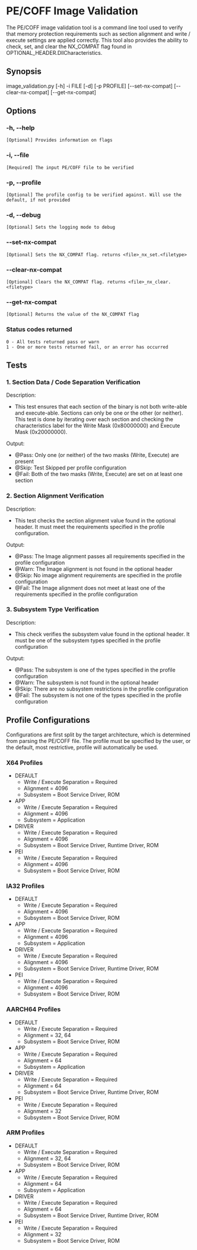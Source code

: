 # PE/COFF Image Validation

The PE/COFF image validation tool is a command line tool used to verify that
memory protection requirements such as section alignment and write / execute
settings are applied correctly. This tool also provides the ability to check,
set, and clear the NX_COMPAT flag found in OPTIONAL_HEADER.DllCharacteristics.

## Synopsis

image_validation.py [-h] -i FILE [-d] [-p PROFILE] [--set-nx-compat] [--clear-nx-compat] [--get-nx-compat]

## Options

### -h, --help

    [Optional] Provides information on flags

### -i, --file

    [Required] The input PE/COFF file to be verified

### -p, --profile

    [Optional] The profile config to be verified against. Will use the default, if not provided

### -d, --debug

    [Optional] Sets the logging mode to debug
    
### --set-nx-compat

    [Optional] Sets the NX_COMPAT flag. returns <file>_nx_set.<filetype>

### --clear-nx-compat

    [Optional] Clears the NX_COMPAT flag. returns <file>_nx_clear.<filetype>

### --get-nx-compat

    [Optional] Returns the value of the NX_COMPAT flag

### Status codes returned

    0 - All tests returned pass or warn
    1 - One or more tests returned fail, or an error has occurred

## Tests

### 1. Section Data / Code Separation Verification

Description:

- This test ensures that each section of the binary is not both write-able and
execute-able. Sections can only be one or the other (or neither). This test is
done by iterating over each section and checking the characteristics label for
the Write Mask (0x80000000) and Execute Mask (0x20000000).

Output:

- @Pass: Only one (or neither) of the two masks (Write, Execute) are present
- @Skip: Test Skipped per profile configuration
- @Fail: Both of the two masks (Write, Execute) are set on at least one section

### 2. Section Alignment Verification

Description:

- This test checks the section alignment value found in the optional header.
It must meet the requirements specified in the profile configuration.

Output:

- @Pass: The Image alignment passes all requirements specified in the profile configuration
- @Warn: The Image alignment is not found in the optional header
- @Skip: No image alignment requirements are specified in the profile configuration
- @Fail: The Image alignment does not meet at least one of the requirements
specified in the profile configuration

### 3. Subsystem Type Verification

Description:

- This check verifies the subsystem value found in the optional header.
It must be one of the subsystem types specified in the profile configuration

Output:

- @Pass: The subsystem is one of the types specified in the profile configuration
- @Warn: The subsystem is not found in the optional header
- @Skip: There are no subsystem restrictions in the profile configuration
- @Fail: The subsystem is not one of the types specified in the profile configuration

## Profile Configurations

Configurations are first split by the target architecture, which is determined
from parsing the PE/COFF file. The profile must be specified by the user, or
the default, most restrictive, profile will automatically be used.

### X64 Profiles

- DEFAULT
  - Write / Execute Separation = Required
  - Alignment = 4096
  - Subsystem = Boot Service Driver, ROM
- APP
  - Write / Execute Separation = Required
  - Alignment = 4096
  - Subsystem = Application
- DRIVER
  - Write / Execute Separation = Required
  - Alignment = 4096
  - Subsystem = Boot Service Driver, Runtime Driver, ROM
- PEI
  - Write / Execute Separation = Required
  - Alignment = 4096
  - Subsystem = Boot Service Driver, ROM

### IA32 Profiles

- DEFAULT
  - Write / Execute Separation = Required
  - Alignment = 4096
  - Subsystem = Boot Service Driver, ROM
- APP
  - Write / Execute Separation = Required
  - Alignment = 4096
  - Subsystem = Application
- DRIVER
  - Write / Execute Separation = Required
  - Alignment = 4096
  - Subsystem = Boot Service Driver, Runtime Driver, ROM
- PEI
  - Write / Execute Separation = Required
  - Alignment = 4096
  - Subsystem = Boot Service Driver, ROM

### AARCH64 Profiles

- DEFAULT
  - Write / Execute Separation = Required
  - Alignment = 32, 64
  - Subsystem = Boot Service Driver, ROM
- APP
  - Write / Execute Separation = Required
  - Alignment = 64
  - Subsystem = Application
- DRIVER
  - Write / Execute Separation = Required
  - Alignment = 64
  - Subsystem = Boot Service Driver, Runtime Driver, ROM
- PEI
  - Write / Execute Separation = Required
  - Alignment = 32
  - Subsystem = Boot Service Driver, ROM

### ARM Profiles

- DEFAULT
  - Write / Execute Separation = Required
  - Alignment = 32, 64
  - Subsystem = Boot Service Driver, ROM
- APP
  - Write / Execute Separation = Required
  - Alignment = 64
  - Subsystem = Application
- DRIVER
  - Write / Execute Separation = Required
  - Alignment = 64
  - Subsystem = Boot Service Driver, Runtime Driver, ROM
- PEI
  - Write / Execute Separation = Required
  - Alignment = 32
  - Subsystem = Boot Service Driver, ROM
